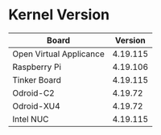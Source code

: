 
# Kernel Version

| Board | Version |
|-------|---------|
| Open Virtual Applicance | 4.19.115 |
| Raspberry Pi | 4.19.106 |
| Tinker Board | 4.19.115 |
| Odroid-C2 | 4.19.72 |
| Odroid-XU4 | 4.19.72 |
| Intel NUC | 4.19.115 |
